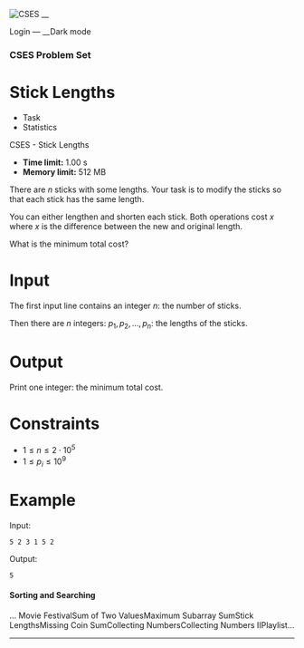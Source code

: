 ![CSES](/logo.png?1) __

Login — __Dark mode

### CSES Problem Set

# Stick Lengths

  * Task
  * Statistics

CSES - Stick Lengths

  * **Time limit:** 1.00 s
  * **Memory limit:** 512 MB

There are $n$ sticks with some lengths. Your task is to modify the sticks so
that each stick has the same length.

You can either lengthen and shorten each stick. Both operations cost $x$ where
$x$ is the difference between the new and original length.

What is the minimum total cost?

# Input

The first input line contains an integer $n$: the number of sticks.

Then there are $n$ integers: $p_1,p_2,\ldots,p_n$: the lengths of the sticks.

# Output

Print one integer: the minimum total cost.

# Constraints

  * $1 \le n \le 2 \cdot 10^5$
  * $1 \le p_i \le 10^9$

# Example

Input:

``` 5 2 3 1 5 2 ```

Output:

``` 5 ```

#### Sorting and Searching

... Movie FestivalSum of Two ValuesMaximum Subarray SumStick LengthsMissing
Coin SumCollecting NumbersCollecting Numbers IIPlaylist...

* * *

